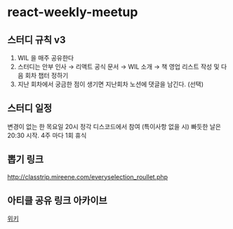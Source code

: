 # react-weekly-meetup

## 스터디 규칙 v3
1. WIL 을 매주 공유한다
2. 스터디는 안부 인사 → 리액트 공식 문서 → WIL 소개 → 책 영업 리스트 작성 및 다음 회차 챕터 정하기
3. 지난 회차에서 궁금한 점이 생기면 지난회차 노션에 댓글을 남긴다. (선택)

## 스터디 일정
변경이 없는 한 목요일 20시 정각 디스코드에서 참여 (특이사항 없을 시)
빠듯한 날은 20:30 시작. 4주 마다 1회 휴식

## 뽑기 링크
http://classtrip.mireene.com/everyselection_roullet.php

## 아티클 공유 링크 아카이브
[위키](https://github.com/eco-frontend/react-weekly-meetup/wiki/%EA%B3%B5%EC%9C%A0-%EB%A7%81%ED%81%AC-%EC%A0%95%EB%A6%AC)
